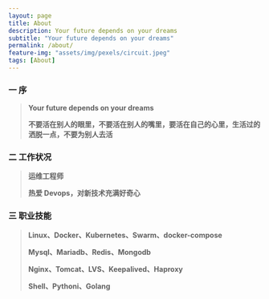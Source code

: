 ```yaml
---
layout: page
title: About
description: Your future depends on your dreams
subtitle: "Your future depends on your dreams"
permalink: /about/
feature-img: "assets/img/pexels/circuit.jpeg"
tags: [About]
---
```


 
### 一 序

> **Your future depends on your dreams**
>
> **不要活在别人的眼里，不要活在别人的嘴里，要活在自己的心里，生活过的洒脱一点，不要为别人去活**
>

### 二 工作状况

> **运维工程师**
>
> **热爱 Devops，对新技术充满好奇心**

### 三 职业技能

> **Linux、Docker、Kubernetes、Swarm、docker-compose**
>
> **Mysql、Mariadb、Redis、Mongodb**
>
> **Nginx、Tomcat、LVS、Keepalived、Haproxy**
>
> **Shell、Pythoni、Golang**
>
